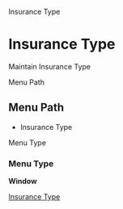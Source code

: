 
Insurance Type
# Insurance Type


Maintain Insurance Type

Menu Path
## Menu Path



- Insurance Type

Menu Type
### Menu Type

**Window**


[Insurance Type](../../functional-guide/window/window-insurance-type.md)